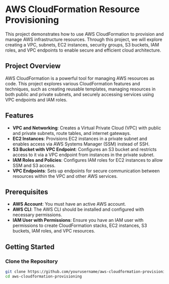 # AWS CloudFormation Resource Provisioning

This project demonstrates how to use AWS CloudFormation to provision and manage AWS infrastructure resources. Through this project, we will explore creating a VPC, subnets, EC2 instances, security groups, S3 buckets, IAM roles, and VPC endpoints to enable secure and efficient cloud architecture.

## Project Overview

AWS CloudFormation is a powerful tool for managing AWS resources as code. This project explores various CloudFormation features and techniques, such as creating reusable templates, managing resources in both public and private subnets, and securely accessing services using VPC endpoints and IAM roles.

## Features

- **VPC and Networking**: Creates a Virtual Private Cloud (VPC) with public and private subnets, route tables, and internet gateways.
- **EC2 Instances**: Provisions EC2 instances in a private subnet and enables access via AWS Systems Manager (SSM) instead of SSH.
- **S3 Bucket with VPC Endpoint**: Configures an S3 bucket and restricts access to it via a VPC endpoint from instances in the private subnet.
- **IAM Roles and Policies**: Configures IAM roles for EC2 instances to allow SSM and S3 access.
- **VPC Endpoints**: Sets up endpoints for secure communication between resources within the VPC and other AWS services.

## Prerequisites

- **AWS Account**: You must have an active AWS account.
- **AWS CLI**: The AWS CLI should be installed and configured with necessary permissions.
- **IAM User with Permissions**: Ensure you have an IAM user with permissions to create CloudFormation stacks, EC2 instances, S3 buckets, IAM roles, and VPC resources.

## Getting Started

### Clone the Repository

```bash
git clone https://github.com/yourusername/aws-cloudformation-provisioning.git
cd aws-cloudformation-provisioning

